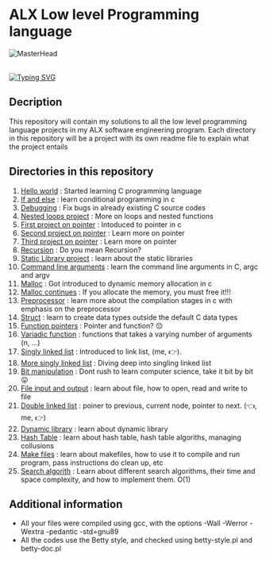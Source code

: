 # ALX Low level Programming language

![MasterHead](https://qph.cf2.quoracdn.net/main-qimg-37841cfe2563b0d2c3760e09f291741f)
<br><br>

[![Typing SVG](https://readme-typing-svg.herokuapp.com?font=Merriweather&size=25&duration=4000&pause=1000&color=2AF700&background=00FFE400&center=true&width=1000&lines=C+is+Fun;If+you+can+see+the+picture+in+your+mind,+you+can+C+the+code+in+an+editor😊;Just+kidding,+C+is+hard+but+Python+is+bae😛)](https://git.io/typing-svg)


## Decription

This repository will contain my solutions to all the low level programming language projects in my ALX software engineering program.
Each directory in this repository will be a project with its own readme file to explain what the project entails

## Directories in this repository

1. [Hello world](0x00-hello_world) : Started learning C programming language
1. [If and else](0x01-variables_if_else_while) : learn conditional programming in c
1. [Debugging](0x03-debugging) : Fix bugs in already existing C source codes
1. [Nested loops project](0x04-more_functions_nested_loops) : More on loops and nested functions
1. [First project on pointer](0x05-pointers_arrays_strings) : Intoduced to pointer in c
1. [Second project on pointer](0x06-pointers_arrays_strings) : Learn more on pointer
1. [Third project on pointer](0x07-pointers_arrays_strings) : Learn more on pointer
1. [Recursion](0x08-recursion) : Do you mean Recursion?
1. [Static Library project](0x09-static_libraries) : learn about the static libraries
1. [Command line arguments](0x0A-argc_argv) : learn the command line arguments in C, argc and argv
1. [Malloc](0x0B-malloc_free) : Got introduced to dynamic memory allocation in c
1. [Malloc continues](0x0C-more_malloc_free) : If you allocate the memory, you must free it!!!
1. [Preprocessor](0x0D-preprocessor) : learn more about the compilation stages in c with emphasis on the preprocessor
1. [Struct](0x0E-structures_typedef) : learn to create data types outside the default C data types
1. [Function pointers](0x0F-function_pointers) : Pointer and function? 😔
1. [Variadic function](0x10-variadic_functions) : functions that takes a varying number of arguments (n, ...)
1. [Singly linked list](0x12-singly_linked_lists) : Introduced to link list, (me, 👉).
1. [More singly linked list](0x13-more_singly_linked_lists) : Diving deep into singling linked list
1. [Bit manipulation](0x14-bit_manipulation) : Dont rush to learn computer science, take it bit by bit 😛
1. [File input and output](0x15-file_io) : learn about file, how to open, read and write to file
1. [Double linked list](0x17-doubly_linked_lists) : poiner to previous, current node, pointer to next. (👈, me, 👉)
1. [Dynamic library](0x18-dynamic_libraries) : learn about dynamic library
1. [Hash Table](0x1A-hash_tables) : learn about hash table, hash table algoriths, managing collusions
1. [Make files](0x1C-makefiles) : learn about makefiles, how to use it to compile and run program, pass instructions do clean up, etc
1. [Search algorith](0x1E-search_algorithms) : Learn about different search algorithms, their time and space complexity, and how to implement them. O(1)

## Additional information
* All your files were compiled using gcc, with the options -Wall -Werror -Wextra -pedantic -std=gnu89
* All the codes use the Betty style, and checked using betty-style.pl and betty-doc.pl
